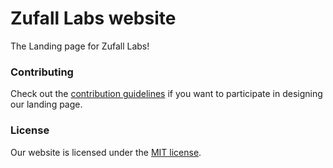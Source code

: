 # Zufall Labs website
The Landing page for Zufall Labs!

### Contributing
Check out the [contribution guidelines](https://github.com/zufall-labs/.github/blob/main/CONTRIBUTING.md) if you want to participate in designing our landing page.

### License
Our website is licensed under the [MIT license](LICENSE).
